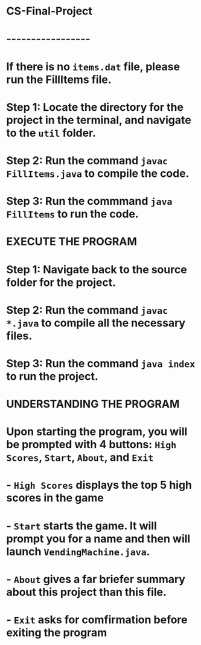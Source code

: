 # CS-Final-Project
# -----------------
# If there is no `items.dat` file, please run the FillItems file.
# Step 1: Locate the directory for the project in the terminal, and navigate to the `util` folder.
# Step 2: Run the command `javac FillItems.java` to compile the code.
# Step 3: Run the commmand `java FillItems` to run the code.
#
#
# EXECUTE THE PROGRAM
# Step 1: Navigate back to the source folder for the project.
# Step 2: Run the command `javac *.java` to compile all the necessary files.
# Step 3: Run the command `java index` to run the project.
#
#
# UNDERSTANDING THE PROGRAM
# Upon starting the program, you will be prompted with 4 buttons: `High Scores`, `Start`, `About`, and `Exit`
#   - `High Scores` displays the top 5 high scores in the game
#   - `Start` starts the game. It will prompt you for a name and then will launch `VendingMachine.java`.
#   - `About` gives a far briefer summary about this project than this file.
#   - `Exit` asks for comfirmation before exiting the program
